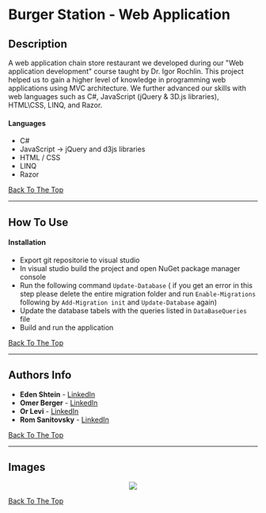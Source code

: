 # Burger Station - Web Application

## Description

A web application chain store restaurant we developed during our "Web application development" course taught by Dr. Igor Rochlin. This project helped us to gain a higher level of knowledge in programming web applications using MVC architecture. We further advanced our skills with web languages such as C#, JavaScript (jQuery & 3D.js libraries), HTML\CSS, LINQ, and Razor.

#### Languages

- C#
- JavaScript -> jQuery and d3js libraries
- HTML / CSS
- LINQ
- Razor

[Back To The Top](#Table-of-Contents)

---

## How To Use

#### Installation

- Export git repositorie to visual studio
- In visual studio build the project and open NuGet package manager console
- Run the following command ```Update-Database``` ( if you get an error in this step please delete the entire migration
folder and run ```Enable-Migrations``` following by ```Add-Migration init``` and ```Update-Database``` again)
- Update the database tabels with the queries listed in ```DataBaseQueries``` file 
- Build and run the application


[Back To The Top](#Table-of-Contents)

---
## Authors Info

* **Eden Shtein** - [LinkedIn](https://www.linkedin.com/in/edenshtein/)
* **Omer Berger** - [LinkedIn](https://www.linkedin.com/in/omerberger/)
* **Or Levi** - [LinkedIn](https://www.linkedin.com/in/orlevi13/)
* **Rom Sanitovsky** - [LinkedIn](https://www.linkedin.com/in/rom-sanitovsky-a38272197/)

[Back To The Top](#Table-of-Contents)

---
## Images
<p align="center"> <img src="burgerstaion.png"> </p>

[Back To The Top](#Table-of-Contents)
